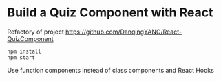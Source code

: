 # Build a Quiz Component with React

Refactory of project https://github.com/DanqingYANG/React-QuizComponent

```
npm install
npm start
```

Use function components instead of class components and React Hooks
